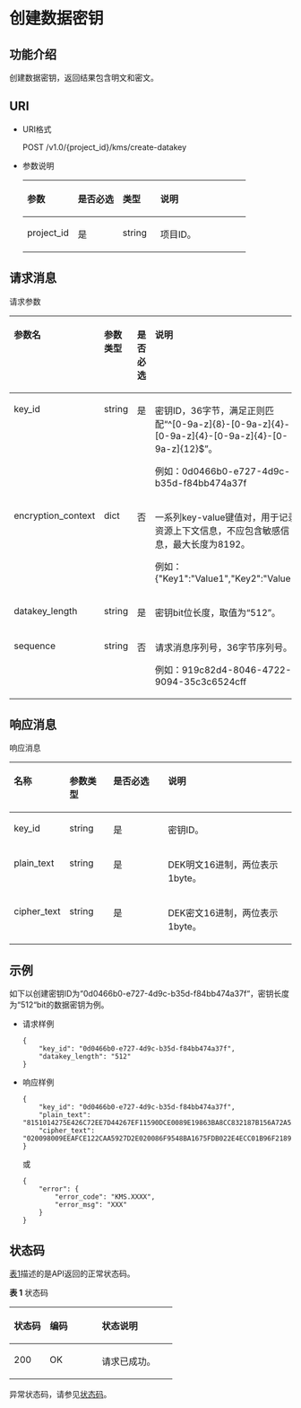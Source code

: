 # 创建数据密钥<a name="dew_02_0020"></a>

## 功能介绍<a name="s1731a14fb0144c79bf0fa90c694f34f7"></a>

创建数据密钥，返回结果包含明文和密文。

## URI<a name="se70c3e5518a04f60b06032524dddfef4"></a>

-   URI格式

    POST /v1.0/\{project\_id\}/kms/create-datakey

-   参数说明

    <a name="t982da1e0196d4ec1a28d1fbff2cc8191"></a>
    <table><thead align="left"><tr id="r6e963322c1e740d181726d2f0e91df5a"><th class="cellrowborder" valign="top" width="22.737726227377262%" id="mcps1.1.5.1.1"><p id="a3b5bbe5a7f644fd3a74cecbfb3f7ed60"><a name="a3b5bbe5a7f644fd3a74cecbfb3f7ed60"></a><a name="a3b5bbe5a7f644fd3a74cecbfb3f7ed60"></a>参数</p>
    </th>
    <th class="cellrowborder" valign="top" width="20.11798820117988%" id="mcps1.1.5.1.2"><p id="ad98d2f62bd064b4e96ea922645197c24"><a name="ad98d2f62bd064b4e96ea922645197c24"></a><a name="ad98d2f62bd064b4e96ea922645197c24"></a>是否必选</p>
    </th>
    <th class="cellrowborder" valign="top" width="16.91830816918308%" id="mcps1.1.5.1.3"><p id="a3becf0b3aec9468984c2efc8d5abbea5"><a name="a3becf0b3aec9468984c2efc8d5abbea5"></a><a name="a3becf0b3aec9468984c2efc8d5abbea5"></a>类型</p>
    </th>
    <th class="cellrowborder" valign="top" width="40.22597740225977%" id="mcps1.1.5.1.4"><p id="a6bb6f1fe56a2454982832e8d56d354d8"><a name="a6bb6f1fe56a2454982832e8d56d354d8"></a><a name="a6bb6f1fe56a2454982832e8d56d354d8"></a>说明</p>
    </th>
    </tr>
    </thead>
    <tbody><tr id="r69bf37b65d3f446eab7b3f4d1b2fcec0"><td class="cellrowborder" valign="top" width="22.737726227377262%" headers="mcps1.1.5.1.1 "><p id="ae42d73592f58424ea93a11e52d2478dd"><a name="ae42d73592f58424ea93a11e52d2478dd"></a><a name="ae42d73592f58424ea93a11e52d2478dd"></a>project_id</p>
    </td>
    <td class="cellrowborder" valign="top" width="20.11798820117988%" headers="mcps1.1.5.1.2 "><p id="a56440c0f0ae34ba3b8033d1247673984"><a name="a56440c0f0ae34ba3b8033d1247673984"></a><a name="a56440c0f0ae34ba3b8033d1247673984"></a>是</p>
    </td>
    <td class="cellrowborder" valign="top" width="16.91830816918308%" headers="mcps1.1.5.1.3 "><p id="a1a4a71c11a4a45a58d0de2fbe009e9d9"><a name="a1a4a71c11a4a45a58d0de2fbe009e9d9"></a><a name="a1a4a71c11a4a45a58d0de2fbe009e9d9"></a>string</p>
    </td>
    <td class="cellrowborder" valign="top" width="40.22597740225977%" headers="mcps1.1.5.1.4 "><p id="a1314869d2dc147b38461e037d622f7b4"><a name="a1314869d2dc147b38461e037d622f7b4"></a><a name="a1314869d2dc147b38461e037d622f7b4"></a>项目ID。</p>
    </td>
    </tr>
    </tbody>
    </table>


## 请求消息<a name="seb7b7901701247fab30a59b76f1c7f93"></a>

请求参数 

<a name="table46221022101230"></a>
<table><thead align="left"><tr id="row9315574101230"><th class="cellrowborder" valign="top" width="25%" id="mcps1.1.5.1.1"><p id="p16364058101230"><a name="p16364058101230"></a><a name="p16364058101230"></a>参数名</p>
</th>
<th class="cellrowborder" valign="top" width="14.099999999999998%" id="mcps1.1.5.1.2"><p id="p50420322101230"><a name="p50420322101230"></a><a name="p50420322101230"></a>参数类型</p>
</th>
<th class="cellrowborder" valign="top" width="17.1%" id="mcps1.1.5.1.3"><p id="p57514295101230"><a name="p57514295101230"></a><a name="p57514295101230"></a>是否必选</p>
</th>
<th class="cellrowborder" valign="top" width="43.8%" id="mcps1.1.5.1.4"><p id="p28146304101230"><a name="p28146304101230"></a><a name="p28146304101230"></a>说明</p>
</th>
</tr>
</thead>
<tbody><tr id="row57603225101653"><td class="cellrowborder" valign="top" width="25%" headers="mcps1.1.5.1.1 "><p id="p16662451112314"><a name="p16662451112314"></a><a name="p16662451112314"></a>key_id</p>
</td>
<td class="cellrowborder" valign="top" width="14.099999999999998%" headers="mcps1.1.5.1.2 "><p id="p7481292112314"><a name="p7481292112314"></a><a name="p7481292112314"></a>string</p>
</td>
<td class="cellrowborder" valign="top" width="17.1%" headers="mcps1.1.5.1.3 "><p id="p2004950112314"><a name="p2004950112314"></a><a name="p2004950112314"></a>是</p>
</td>
<td class="cellrowborder" valign="top" width="43.8%" headers="mcps1.1.5.1.4 "><p id="p44672098172128"><a name="p44672098172128"></a><a name="p44672098172128"></a>密钥ID，36字节，满足正则匹配<span class="parmvalue" id="parmvalue18786823172128"><a name="parmvalue18786823172128"></a><a name="parmvalue18786823172128"></a>“^[0-9a-z]{8}-[0-9a-z]{4}-[0-9a-z]{4}-[0-9a-z]{4}-[0-9a-z]{12}$”</span>。</p>
<p id="p28183289112314"><a name="p28183289112314"></a><a name="p28183289112314"></a>例如：0d0466b0-e727-4d9c-b35d-f84bb474a37f</p>
</td>
</tr>
<tr id="row5309884015325"><td class="cellrowborder" valign="top" width="25%" headers="mcps1.1.5.1.1 "><p id="p529241015328"><a name="p529241015328"></a><a name="p529241015328"></a>encryption_context</p>
</td>
<td class="cellrowborder" valign="top" width="14.099999999999998%" headers="mcps1.1.5.1.2 "><p id="p2603204115328"><a name="p2603204115328"></a><a name="p2603204115328"></a>dict</p>
</td>
<td class="cellrowborder" valign="top" width="17.1%" headers="mcps1.1.5.1.3 "><p id="p2822056515328"><a name="p2822056515328"></a><a name="p2822056515328"></a>否</p>
</td>
<td class="cellrowborder" valign="top" width="43.8%" headers="mcps1.1.5.1.4 "><p id="p1658175312419"><a name="p1658175312419"></a><a name="p1658175312419"></a>一系列key-value键值对，用于记录资源上下文信息，不应包含敏感信息，最大长度为8192。</p>
<p id="p416438915328"><a name="p416438915328"></a><a name="p416438915328"></a>例如：{"Key1":"Value1","Key2":"Value2"}</p>
</td>
</tr>
<tr id="row2638193101722"><td class="cellrowborder" valign="top" width="25%" headers="mcps1.1.5.1.1 "><p id="p32137860112326"><a name="p32137860112326"></a><a name="p32137860112326"></a>datakey_length</p>
</td>
<td class="cellrowborder" valign="top" width="14.099999999999998%" headers="mcps1.1.5.1.2 "><p id="p53029852112326"><a name="p53029852112326"></a><a name="p53029852112326"></a>string</p>
</td>
<td class="cellrowborder" valign="top" width="17.1%" headers="mcps1.1.5.1.3 "><p id="p450732112326"><a name="p450732112326"></a><a name="p450732112326"></a>是</p>
</td>
<td class="cellrowborder" valign="top" width="43.8%" headers="mcps1.1.5.1.4 "><p id="p36509341112326"><a name="p36509341112326"></a><a name="p36509341112326"></a>密钥bit位长度，取值为<span class="parmvalue" id="parmvalue95431546151015"><a name="parmvalue95431546151015"></a><a name="parmvalue95431546151015"></a>“512”</span>。</p>
</td>
</tr>
<tr id="row35142504101726"><td class="cellrowborder" valign="top" width="25%" headers="mcps1.1.5.1.1 "><p id="p269135101746"><a name="p269135101746"></a><a name="p269135101746"></a>sequence</p>
</td>
<td class="cellrowborder" valign="top" width="14.099999999999998%" headers="mcps1.1.5.1.2 "><p id="p21799971101746"><a name="p21799971101746"></a><a name="p21799971101746"></a>string</p>
</td>
<td class="cellrowborder" valign="top" width="17.1%" headers="mcps1.1.5.1.3 "><p id="p20967256101746"><a name="p20967256101746"></a><a name="p20967256101746"></a>否</p>
</td>
<td class="cellrowborder" valign="top" width="43.8%" headers="mcps1.1.5.1.4 "><p id="p12977434172135"><a name="p12977434172135"></a><a name="p12977434172135"></a>请求消息序列号，36字节序列号。</p>
<p id="p20626198101746"><a name="p20626198101746"></a><a name="p20626198101746"></a>例如：919c82d4-8046-4722-9094-35c3c6524cff</p>
</td>
</tr>
</tbody>
</table>

## 响应消息<a name="sfadd53a5f4714e8f87811818d62d0296"></a>

响应消息 

<a name="t98d238e10953421e84a073707024c329"></a>
<table><thead align="left"><tr id="r144a2c52c5054c6d9243eb2ef3875a21"><th class="cellrowborder" valign="top" width="18.65%" id="mcps1.1.5.1.1"><p id="a9156e0b03f054d4e8547e0787f88a51b"><a name="a9156e0b03f054d4e8547e0787f88a51b"></a><a name="a9156e0b03f054d4e8547e0787f88a51b"></a>名称</p>
</th>
<th class="cellrowborder" valign="top" width="15.6%" id="mcps1.1.5.1.2"><p id="a39360acf5daf4c01a1ebddeff5d68a1c"><a name="a39360acf5daf4c01a1ebddeff5d68a1c"></a><a name="a39360acf5daf4c01a1ebddeff5d68a1c"></a>参数类型</p>
</th>
<th class="cellrowborder" valign="top" width="19.68%" id="mcps1.1.5.1.3"><p id="a1851157c81e14d7f82db752a5737195a"><a name="a1851157c81e14d7f82db752a5737195a"></a><a name="a1851157c81e14d7f82db752a5737195a"></a>是否必选</p>
</th>
<th class="cellrowborder" valign="top" width="46.07%" id="mcps1.1.5.1.4"><p id="a0097000016b14857972b7929bcaaa038"><a name="a0097000016b14857972b7929bcaaa038"></a><a name="a0097000016b14857972b7929bcaaa038"></a>说明</p>
</th>
</tr>
</thead>
<tbody><tr id="r3c4af7b36e9240d197ab56255e37b83c"><td class="cellrowborder" valign="top" width="18.65%" headers="mcps1.1.5.1.1 "><p id="p43705601102713"><a name="p43705601102713"></a><a name="p43705601102713"></a>key_id</p>
</td>
<td class="cellrowborder" valign="top" width="15.6%" headers="mcps1.1.5.1.2 "><p id="p50492797102713"><a name="p50492797102713"></a><a name="p50492797102713"></a>string</p>
</td>
<td class="cellrowborder" valign="top" width="19.68%" headers="mcps1.1.5.1.3 "><p id="p63384753102713"><a name="p63384753102713"></a><a name="p63384753102713"></a>是</p>
</td>
<td class="cellrowborder" valign="top" width="46.07%" headers="mcps1.1.5.1.4 "><p id="p33891398102713"><a name="p33891398102713"></a><a name="p33891398102713"></a>密钥ID。</p>
</td>
</tr>
<tr id="row49143924112419"><td class="cellrowborder" valign="top" width="18.65%" headers="mcps1.1.5.1.1 "><p id="p41535243112430"><a name="p41535243112430"></a><a name="p41535243112430"></a>plain_text</p>
</td>
<td class="cellrowborder" valign="top" width="15.6%" headers="mcps1.1.5.1.2 "><p id="p8911497112430"><a name="p8911497112430"></a><a name="p8911497112430"></a>string</p>
</td>
<td class="cellrowborder" valign="top" width="19.68%" headers="mcps1.1.5.1.3 "><p id="p50742623112430"><a name="p50742623112430"></a><a name="p50742623112430"></a>是</p>
</td>
<td class="cellrowborder" valign="top" width="46.07%" headers="mcps1.1.5.1.4 "><p id="p16511798112430"><a name="p16511798112430"></a><a name="p16511798112430"></a>DEK明文16进制，两位表示1byte。</p>
</td>
</tr>
<tr id="row59157744112423"><td class="cellrowborder" valign="top" width="18.65%" headers="mcps1.1.5.1.1 "><p id="p54991495112437"><a name="p54991495112437"></a><a name="p54991495112437"></a>cipher_text</p>
</td>
<td class="cellrowborder" valign="top" width="15.6%" headers="mcps1.1.5.1.2 "><p id="p25126126112437"><a name="p25126126112437"></a><a name="p25126126112437"></a>string</p>
</td>
<td class="cellrowborder" valign="top" width="19.68%" headers="mcps1.1.5.1.3 "><p id="p21950354112437"><a name="p21950354112437"></a><a name="p21950354112437"></a>是</p>
</td>
<td class="cellrowborder" valign="top" width="46.07%" headers="mcps1.1.5.1.4 "><p id="p33148250112437"><a name="p33148250112437"></a><a name="p33148250112437"></a>DEK密文16进制，两位表示1byte。</p>
</td>
</tr>
</tbody>
</table>

## 示例<a name="section110811433011"></a>

如下以创建密钥ID为“0d0466b0-e727-4d9c-b35d-f84bb474a37f“，密钥长度为“512“bit的数据密钥为例。

-   请求样例

    ```
    {
        "key_id": "0d0466b0-e727-4d9c-b35d-f84bb474a37f",
        "datakey_length": "512"
    }
    ```

-   响应样例

    ```
    {
        "key_id": "0d0466b0-e727-4d9c-b35d-f84bb474a37f",
        "plain_text": "8151014275E426C72EE7D44267EF11590DCE0089E19863BA8CC832187B156A72A5A17F17B5EF0D525872C59ECEB72948AF85E18427F8BE0D46545C979306C08D",
        "cipher_text": "020098009EEAFCE122CAA5927D2E020086F9548BA1675FDB022E4ECC01B96F2189CF4B85E78357E73E1CEB518DAF7A4960E7C7DE8885ED3FB2F1471ABF400119CC1B20BD3C4A9B80AF590EFD0AEDABFDBB0E2B689DA7B6C9E7D3C5645FCD9274802586BE63779471F9156F2CDF07CD8412FFBE9230643034363662302D653732372D346439632D623335642D6638346262343734613337660000000045B05321483BD9F9561865EE7DFE9BE267A42EB104E98C16589CE46940B18E52"
    }
    ```

    或

    ```
    {
        "error": {
            "error_code": "KMS.XXXX",
            "error_msg": "XXX"
        }
    }
    ```


## 状态码<a name="section3454223421"></a>

[表1](#dew_02_0012_zh-cn_topic_0079615001_table20596071)描述的是API返回的正常状态码。

**表 1**  状态码

<a name="dew_02_0012_zh-cn_topic_0079615001_table20596071"></a>
<table><thead align="left"><tr id="dew_02_0012_zh-cn_topic_0079615001_row9746163"><th class="cellrowborder" valign="top" width="22%" id="mcps1.2.4.1.1"><p id="dew_02_0012_p57545694203043"><a name="dew_02_0012_p57545694203043"></a><a name="dew_02_0012_p57545694203043"></a>状态码</p>
</th>
<th class="cellrowborder" valign="top" width="32%" id="mcps1.2.4.1.2"><p id="dew_02_0012_p4531342288"><a name="dew_02_0012_p4531342288"></a><a name="dew_02_0012_p4531342288"></a>编码</p>
</th>
<th class="cellrowborder" valign="top" width="46%" id="mcps1.2.4.1.3"><p id="dew_02_0012_p30689603203043"><a name="dew_02_0012_p30689603203043"></a><a name="dew_02_0012_p30689603203043"></a>状态说明</p>
</th>
</tr>
</thead>
<tbody><tr id="dew_02_0012_zh-cn_topic_0079615001_row48621261"><td class="cellrowborder" valign="top" width="22%" headers="mcps1.2.4.1.1 "><p id="dew_02_0012_zh-cn_topic_0079615001_p46008046"><a name="dew_02_0012_zh-cn_topic_0079615001_p46008046"></a><a name="dew_02_0012_zh-cn_topic_0079615001_p46008046"></a>200</p>
</td>
<td class="cellrowborder" valign="top" width="32%" headers="mcps1.2.4.1.2 "><p id="dew_02_0012_p7538425819"><a name="dew_02_0012_p7538425819"></a><a name="dew_02_0012_p7538425819"></a>OK</p>
</td>
<td class="cellrowborder" valign="top" width="46%" headers="mcps1.2.4.1.3 "><p id="dew_02_0012_zh-cn_topic_0079615001_p35664277"><a name="dew_02_0012_zh-cn_topic_0079615001_p35664277"></a><a name="dew_02_0012_zh-cn_topic_0079615001_p35664277"></a>请求已成功。</p>
</td>
</tr>
</tbody>
</table>

异常状态码，请参见[状态码](状态码.md)。


